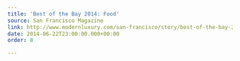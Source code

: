 ```yaml
---
title: 'Best of the Bay 2014: Food'
source: San Francisco Magazine
link: http://www.modernluxury.com/san-francisco/story/best-of-the-bay-2014-food
date: 2014-06-22T23:00:00.000+00:00
order: 8

---
```

